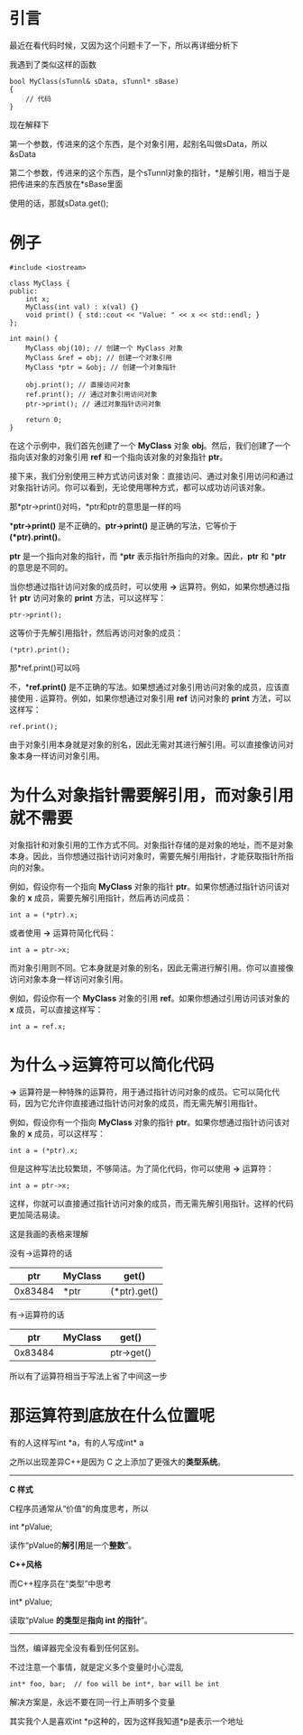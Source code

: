 # 引言

最近在看代码时候，又因为这个问题卡了一下，所以再详细分析下

我遇到了类似这样的函数

```
bool MyClass(sTunnl& sData, sTunnl* sBase)
{
	// 代码   
}
```

现在解释下

第一个参数，传进来的这个东西，是个对象引用，起别名叫做sData，所以&sData

第二个参数，传进来的这个东西，是个sTunnl对象的指针，\*是解引用，相当于是把传进来的东西放在*sBase里面

使用的话，那就sData.get();

# 例子

```
#include <iostream>

class MyClass {
public:
    int x;
    MyClass(int val) : x(val) {}
    void print() { std::cout << "Value: " << x << std::endl; }
};

int main() {
    MyClass obj(10); // 创建一个 MyClass 对象
    MyClass &ref = obj; // 创建一个对象引用
    MyClass *ptr = &obj; // 创建一个对象指针

    obj.print(); // 直接访问对象
    ref.print(); // 通过对象引用访问对象
    ptr->print(); // 通过对象指针访问对象

    return 0;
}
```

在这个示例中，我们首先创建了一个 **MyClass** 对象 **obj**。然后，我们创建了一个指向该对象的对象引用 **ref** 和一个指向该对象的对象指针 **ptr**。

接下来，我们分别使用三种方式访问该对象：直接访问、通过对象引用访问和通过对象指针访问。你可以看到，无论使用哪种方式，都可以成功访问该对象。



那\*ptr->print()对吗，*ptr和ptr的意思是一样的吗

***ptr->print()** 是不正确的。**ptr->print()** 是正确的写法，它等价于 **(\*ptr).print()**。

**ptr** 是一个指向对象的指针，而 ***ptr** 表示指针所指向的对象。因此，**ptr** 和 ***ptr** 的意思是不同的。

当你想通过指针访问对象的成员时，可以使用 **->** 运算符。例如，如果你想通过指针 **ptr** 访问对象的 **print** 方法，可以这样写：

```
ptr->print();
```

这等价于先解引用指针，然后再访问对象的成员：

```
(*ptr).print();
```



那*ref.print()可以吗

不，***ref.print()** 是不正确的写法。如果想通过对象引用访问对象的成员，应该直接使用 **.** 运算符。例如，如果你想通过对象引用 **ref** 访问对象的 **print** 方法，可以这样写：

```
ref.print();
```

由于对象引用本身就是对象的别名，因此无需对其进行解引用。可以直接像访问对象本身一样访问对象引用。

# 为什么对象指针需要解引用，而对象引用就不需要

对象指针和对象引用的工作方式不同。对象指针存储的是对象的地址，而不是对象本身。因此，当你想通过指针访问对象时，需要先解引用指针，才能获取指针所指向的对象。

例如，假设你有一个指向 **MyClass** 对象的指针 **ptr**。如果你想通过指针访问该对象的 **x** 成员，需要先解引用指针，然后再访问成员：

``` 
int a = (*ptr).x;
```

或者使用 **->** 运算符简化代码：

```
int a = ptr->x;
```

而对象引用则不同。它本身就是对象的别名，因此无需进行解引用。你可以直接像访问对象本身一样访问对象引用。

例如，假设你有一个 **MyClass** 对象的引用 **ref**。如果你想通过引用访问该对象的 **x** 成员，可以直接这样写：

``` 
int a = ref.x;
```

# **为什么->运算符可以简化代码**

**->** 运算符是一种特殊的运算符，用于通过指针访问对象的成员。它可以简化代码，因为它允许你直接通过指针访问对象的成员，而无需先解引用指针。

例如，假设你有一个指向 **MyClass** 对象的指针 **ptr**。如果你想通过指针访问该对象的 **x** 成员，可以这样写：

```
int a = (*ptr).x;
```

但是这种写法比较繁琐，不够简洁。为了简化代码，你可以使用 **->** 运算符：

```
int a = ptr->x;
```

这样，你就可以直接通过指针访问对象的成员，而无需先解引用指针。这样的代码更加简洁易读。

这是我画的表格来理解

没有->运算符的话

| ptr     | MyClass | get()        |
| ------- | ------- | ------------ |
| 0x83484 | *ptr    | (*ptr).get() |

有->运算符的话

| ptr     | MyClass | get()      |
| ------- | ------- | ---------- |
| 0x83484 |         | ptr->get() |

所以有了运算符相当于写法上省了中间这一步

# 那运算符到底放在什么位置呢

有的人这样写int *a，有的人写成int\* a

之所以出现差异C++是因为 C 之上添加了更强大的**类型系统**。

------

**C 样式**

C程序员通常从“价值”的角度思考，所以

int  *pValue;

读作“pValue的**解引用**是一个**整数**”。

**C++风格**

而C++程序员在“类型”中思考

int* pValue;

读取“pValue **的类型**是**指向 int 的指针**”。

------

当然，编译器完全没有看到任何区别。



不过注意一个事情，就是定义多个变量时小心混乱

```
int* foo, bar;  // foo will be int*, bar will be int
```

解决方案是，永远不要在同一行上声明多个变量

其实我个人是喜欢int *p这种的，因为这样我知道\*p是表示一个地址

